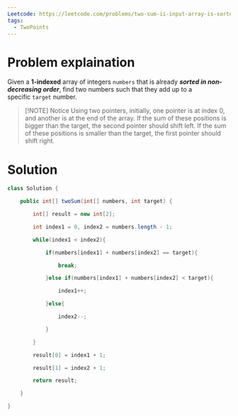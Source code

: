 ```yaml
---
Leetcode: https://leetcode.com/problems/two-sum-ii-input-array-is-sorted/description/
tags:
  - TwoPoints
---
```

# Problem explaination
Given a **1-indexed** array of integers `numbers` that is already **_sorted in non-decreasing order_**, find two numbers such that they add up to a specific `target` number.

>[!NOTE] Notice
>Using two pointers, initially, one pointer is at index 0, and another is at the end of the array.
>If the sum of these positions is bigger than the target, the second pointer should shift left.
>If the sum of these positions is smaller than the target, the first pointer should shift right. 

# Solution
```java
class Solution {

    public int[] twoSum(int[] numbers, int target) {

        int[] result = new int[2];

        int index1 = 0, index2 = numbers.length - 1;

        while(index1 < index2){

            if(numbers[index1] + numbers[index2] == target){

                break;

            }else if(numbers[index1] + numbers[index2] < target){

                index1++;

            }else{

                index2--;

            }

        }

        result[0] = index1 + 1;

        result[1] = index2 + 1;

        return result;

    }

}
```